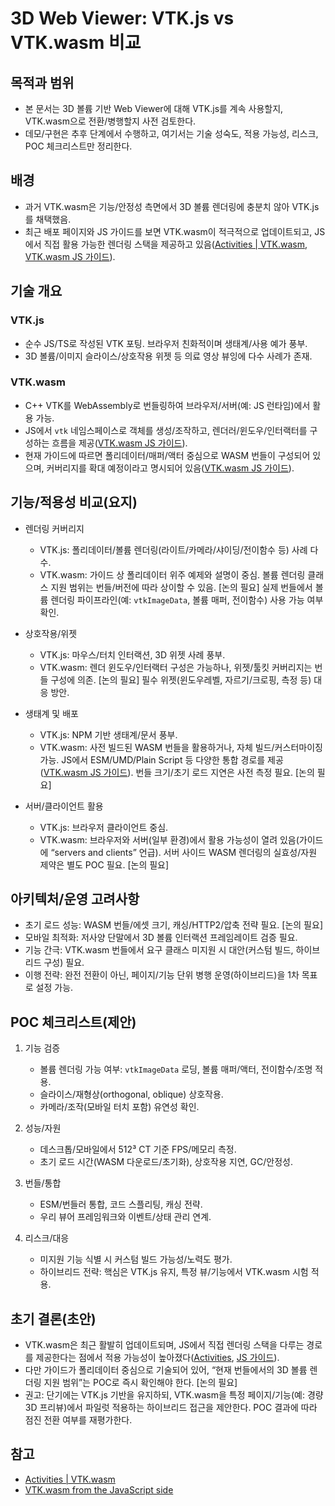 # 3D Web Viewer: VTK.js vs VTK.wasm 비교

## 목적과 범위

- 본 문서는 3D 볼륨 기반 Web Viewer에 대해 VTK.js를 계속 사용할지, VTK.wasm으로 전환/병행할지 사전 검토한다.
- 데모/구현은 추후 단계에서 수행하고, 여기서는 기술 성숙도, 적용 가능성, 리스크, POC 체크리스트만 정리한다.

## 배경

- 과거 VTK.wasm은 기능/안정성 측면에서 3D 볼륨 렌더링에 충분치 않아 VTK.js를 채택했음.
- 최근 배포 페이지와 JS 가이드를 보면 VTK.wasm이 적극적으로 업데이트되고, JS에서 직접 활용 가능한 렌더링 스택을 제공하고 있음([Activities | VTK.wasm][ref-activities], [VTK.wasm JS 가이드][ref-js-guide]).

## 기술 개요

### VTK.js

- 순수 JS/TS로 작성된 VTK 포팅. 브라우저 친화적이며 생태계/사용 예가 풍부.
- 3D 볼륨/이미지 슬라이스/상호작용 위젯 등 의료 영상 뷰잉에 다수 사례가 존재.

### VTK.wasm

- C++ VTK를 WebAssembly로 번들링하여 브라우저/서버(예: JS 런타임)에서 활용 가능.
- JS에서 `vtk` 네임스페이스로 객체를 생성/조작하고, 렌더러/윈도우/인터랙터를 구성하는 흐름을 제공([VTK.wasm JS 가이드][ref-js-guide]).
- 현재 가이드에 따르면 폴리데이터/매퍼/액터 중심으로 WASM 번들이 구성되어 있으며, 커버리지를 확대 예정이라고 명시되어 있음([VTK.wasm JS 가이드][ref-js-guide]).

## 기능/적용성 비교(요지)

- 렌더링 커버리지

  - VTK.js: 폴리데이터/볼륨 렌더링(라이트/카메라/샤이딩/전이함수 등) 사례 다수.
  - VTK.wasm: 가이드 상 폴리데이터 위주 예제와 설명이 중심. 볼륨 렌더링 클래스 지원 범위는 번들/버전에 따라 상이할 수 있음. [논의 필요] 실제 번들에서 볼륨 렌더링 파이프라인(예: `vtkImageData`, 볼륨 매퍼, 전이함수) 사용 가능 여부 확인.

- 상호작용/위젯

  - VTK.js: 마우스/터치 인터랙션, 3D 위젯 사례 풍부.
  - VTK.wasm: 렌더 윈도우/인터랙터 구성은 가능하나, 위젯/툴킷 커버리지는 번들 구성에 의존. [논의 필요] 필수 위젯(윈도우레벨, 자르기/크로핑, 측정 등) 대응 방안.

- 생태계 및 배포

  - VTK.js: NPM 기반 생태계/문서 풍부.
  - VTK.wasm: 사전 빌드된 WASM 번들을 활용하거나, 자체 빌드/커스터마이징 가능. JS에서 ESM/UMD/Plain Script 등 다양한 통합 경로를 제공([VTK.wasm JS 가이드][ref-js-guide]). 번들 크기/초기 로드 지연은 사전 측정 필요. [논의 필요]

- 서버/클라이언트 활용
  - VTK.js: 브라우저 클라이언트 중심.
  - VTK.wasm: 브라우저와 서버(일부 환경)에서 활용 가능성이 열려 있음(가이드에 “servers and clients” 언급). 서버 사이드 WASM 렌더링의 실효성/자원 제약은 별도 POC 필요. [논의 필요]

## 아키텍처/운영 고려사항

- 초기 로드 성능: WASM 번들/에셋 크기, 캐싱/HTTP2/압축 전략 필요. [논의 필요]
- 모바일 최적화: 저사양 단말에서 3D 볼륨 인터랙션 프레임레이트 검증 필요.
- 기능 간극: VTK.wasm 번들에서 요구 클래스 미지원 시 대안(커스텀 빌드, 하이브리드 구성) 필요.
- 이행 전략: 완전 전환이 아닌, 페이지/기능 단위 병행 운영(하이브리드)을 1차 목표로 설정 가능.

## POC 체크리스트(제안)

1. 기능 검증

   - 볼륨 렌더링 가능 여부: `vtkImageData` 로딩, 볼륨 매퍼/액터, 전이함수/조명 적용.
   - 슬라이스/재형상(orthogonal, oblique) 상호작용.
   - 카메라/조작(모바일 터치 포함) 유연성 확인.

2. 성능/자원

   - 데스크톱/모바일에서 512³ CT 기준 FPS/메모리 측정.
   - 초기 로드 시간(WASM 다운로드/초기화), 상호작용 지연, GC/안정성.

3. 번들/통합

   - ESM/번들러 통합, 코드 스플리팅, 캐싱 전략.
   - 우리 뷰어 프레임워크와 이벤트/상태 관리 연계.

4. 리스크/대응
   - 미지원 기능 식별 시 커스텀 빌드 가능성/노력도 평가.
   - 하이브리드 전략: 핵심은 VTK.js 유지, 특정 뷰/기능에서 VTK.wasm 시험 적용.

## 초기 결론(초안)

- VTK.wasm은 최근 활발히 업데이트되며, JS에서 직접 렌더링 스택을 다루는 경로를 제공한다는 점에서 적용 가능성이 높아졌다([Activities][ref-activities], [JS 가이드][ref-js-guide]).
- 다만 가이드가 폴리데이터 중심으로 기술되어 있어, “현재 번들에서의 3D 볼륨 렌더링 지원 범위”는 POC로 즉시 확인해야 한다. [논의 필요]
- 권고: 단기에는 VTK.js 기반을 유지하되, VTK.wasm을 특정 페이지/기능(예: 경량 3D 프리뷰)에서 파일럿 적용하는 하이브리드 접근을 제안한다. POC 결과에 따라 점진 전환 여부를 재평가한다.

## 참고

- [Activities | VTK.wasm][ref-activities]
- [VTK.wasm from the JavaScript side][ref-js-guide]

[ref-activities]: https://kitware.github.io/vtk-wasm/
[ref-js-guide]: https://kitware.github.io/vtk-wasm/guide/js/
